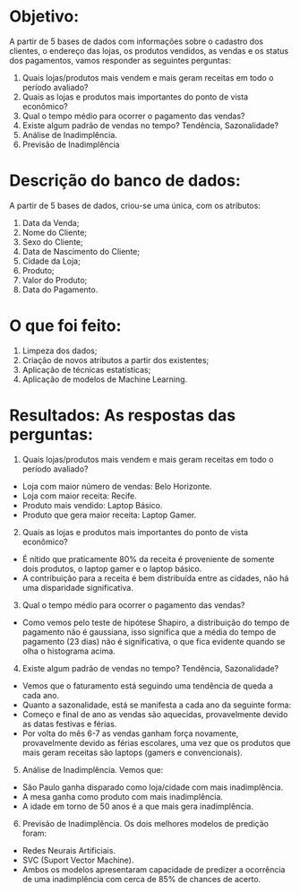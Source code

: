 # Objetivo:
A partir de 5 bases de dados com informações sobre o cadastro dos clientes, o endereço das lojas, os produtos vendidos, as vendas e os status dos pagamentos, vamos responder as seguintes perguntas:
1) Quais lojas/produtos mais vendem e mais geram receitas em todo o período avaliado?
2) Quais as lojas e produtos mais importantes do ponto de vista econômico?
3) Qual o tempo médio para ocorrer o pagamento das vendas?
4) Existe algum padrão de vendas no tempo? Tendência, Sazonalidade?
5) Análise de Inadimplência.
6) Previsão de Inadimplência

# Descrição do banco de dados:
 A partir de 5 bases de dados, criou-se uma única, com os atributos:
1) Data da Venda;
2) Nome do Cliente;
3) Sexo do Cliente;
4) Data de Nascimento do Cliente;
5) Cidade da Loja;
6) Produto;
7) Valor do Produto;
8) Data do Pagamento.

# O que foi feito:
1) Limpeza dos dados;
2) Criação de novos atributos a partir dos existentes;
3) Aplicação de técnicas estatísticas;
4) Aplicação de modelos de Machine Learning.

# Resultados: As respostas das perguntas:
1) Quais lojas/produtos mais vendem e mais geram receitas em todo o período avaliado?
- Loja com maior número de vendas: Belo Horizonte.
- Loja com maior receita: Recife. 
- Produto mais vendido: Laptop Básico.
-  Produto que gera maior receita: Laptop Gamer.

2) Quais as lojas e produtos mais importantes do ponto de vista econômico?
- É nítido que praticamente 80% da receita é proveniente de somente dois produtos, o laptop gamer e o laptop básico.
- A contribuição para a receita é bem distribuída entre as cidades, não há uma disparidade significativa.

3) Qual o tempo médio para ocorrer o pagamento das vendas?
- Como vemos pelo teste de hipótese Shapiro, a distribuição do tempo de pagamento não é gaussiana, isso significa que a média do tempo de pagamento (23 dias) não é significativa, o que fica evidente quando se olha o histograma acima.

4) Existe algum padrão de vendas no tempo? Tendência, Sazonalidade?
- Vemos que o faturamento está seguindo uma tendência de queda a cada ano.
- Quanto a sazonalidade, está se manifesta a cada ano da seguinte forma:
- Começo e final de ano as vendas são aquecidas, provavelmente devido as datas festivas e férias.
- Por volta do mês 6-7 as vendas ganham força novamente, provavelmente devido as férias escolares, uma vez que os produtos que mais geram receitas são laptops (gamers e convencionais).

5) Análise de Inadimplência.
Vemos que:
- São Paulo ganha disparado como loja/cidade com mais inadimplência.
- A mesa ganha como produto com mais inadimplência.
- A idade em torno de 50 anos é a que mais gera inadimplência.

6) Previsão de Inadimplência.
Os dois melhores modelos de predição foram:
- Redes Neurais Artificiais.
- SVC (Suport Vector Machine).
- Ambos os modelos apresentaram capacidade de predizer a ocorrência de uma inadimplência com cerca de 85% de chances de acerto.

